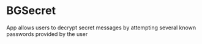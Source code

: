 # BGSecret
App allows users to decrypt secret messages by attempting several known passwords provided by the user
